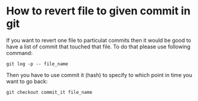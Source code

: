 # How to revert file to given commit in git

If you want to revert one file to particulat commits then it would be good to have a list of commit that touched that file. To do that please use following command:

```
git log -p -- file_name
```

Then you have to use commit it (hash) to specify to which point in time you want to go back:

```
git checkout commit_it file_name
```